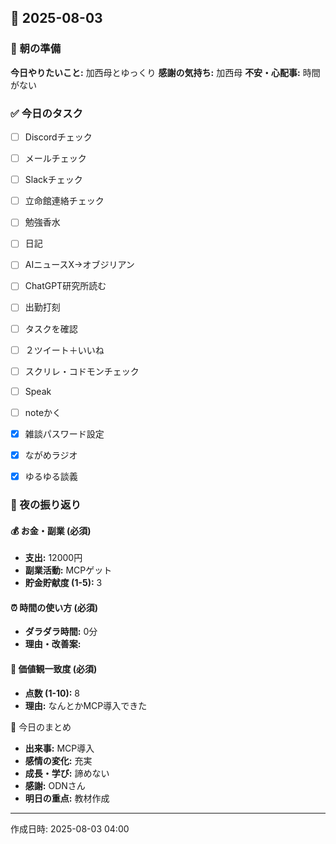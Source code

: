 ## 📅 2025-08-03

### 🌅 朝の準備
**今日やりたいこと:** 加西母とゆっくり
**感謝の気持ち:** 加西母
**不安・心配事:** 時間がない

### ✅ 今日のタスク
- [ ] Discordチェック
- [ ] メールチェック
- [ ] Slackチェック
- [ ] 立命館連絡チェック
- [ ] 勉強香水
- [ ] 日記
- [ ] AIニュースX→オブジリアン
- [ ] ChatGPT研究所読む
- [ ] 出勤打刻
- [ ] タスクを確認
- [ ] ２ツイート＋いいね
- [ ] スクリレ・コドモンチェック
- [ ] Speak
- [ ] noteかく
- [x] 雑談パスワード設定
- [x] ながめラジオ
- [x] ゆるゆる談義


### 🌙 夜の振り返り

#### 💰 お金・副業 (必須)
- **支出:** 12000円
- **副業活動:** MCPゲット
- **貯金貯献度 (1-5):** 3

#### ⏰ 時間の使い方 (必須)
- **ダラダラ時間:** 0分
- **理由・改善案:** 

#### 🎯 価値観一致度 (必須)
- **点数 (1-10):** 8
- **理由:** なんとかMCP導入できた

📝 今日のまとめ
- **出来事:** MCP導入
- **感情の変化:** 充実
- **成長・学び:** 諦めない
- **感謝:** ODNさん
- **明日の重点:** 
教材作成
---
作成日時: 2025-08-03 04:00